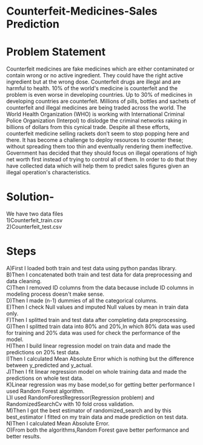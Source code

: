 # Counterfeit-Medicines-Sales Prediction

# Problem Statement

Counterfeit medicines are fake medicines which are either contaminated or contain wrong or no active
ingredient. They could have the right active ingredient but at the wrong dose. Counterfeit drugs are illegal and
are harmful to health. 10% of the world's medicine is counterfeit and the problem is even worse in developing
countries. Up to 30% of medicines in developing countries are counterfeit.
Millions of pills, bottles and sachets of counterfeit and illegal medicines are being traded across the world. The
World Health Organization (WHO) is working with International Criminal Police Organization (Interpol) to dislodge
the criminal networks raking in billions of dollars from this cynical trade.
Despite all these efforts, counterfeit medicine selling rackets don’t seem to stop popping here and there. It has
become a challenge to deploy resources to counter these; without spreading them too thin and eventually
rendering them ineffective. Government has decided that they should focus on illegal operations of high net
worth first instead of trying to control all of them. In order to do that they have collected data which will help them
to predict sales figures given an illegal operation's characteristics.

# Solution-

We have two data files<br/>
1)Counterfeit_train.csv  
2)Counterfeit_test.csv

# Steps
A)First I loaded both train and test data using python pandas library.<br/>
B)Then I concatenated both train and test data for data preprocessing and data cleaning.  
C)Then I removed  ID columns from the data because include ID columns in modeling process doesn't make sense.  
D)Then I made (n-1) dummies of all the categorical columns.  
E)Then I check Null values and imputed Null values by mean in train data only.  
F)Then I splitted train and test data after completing data preprocessing. 
G)Then I splitted train data into 80% and 20%,In which 80% data was used for training and 20% data was used for check the performance of the model.  
H)Then I build linear regression model on train data and made the predictions on 20% test data.  
I)Then I calculated Mean Absolute Error which is nothing but the difference between y_predicted and y_actual.  
J)Then I fit linear regression model on whole training data and made the predictions on whole test data.  
K)Linear regression was my base model,so for getting better performance I used Random Forest algorithm.  
L)I used RandomForestRegressor(Regression problem) and RandomizedSearchCv with 10 fold cross validation.  
M)Then I got the best estimator of randomized_search and by this best_estimator I fitted on my train data and made prediction on test data.  
N)Then I calculated Mean Absolute Error.  
O)From both the algorithms,Random Forest gave better performance and better results.

